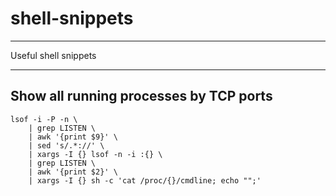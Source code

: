 # shell-snippets
-------------------

Useful shell snippets

----

## Show all running processes by TCP ports

```shell
lsof -i -P -n \
    | grep LISTEN \
    | awk '{print $9}' \
    | sed 's/.*://' \
    | xargs -I {} lsof -n -i :{} \
    | grep LISTEN \
    | awk '{print $2}' \
    | xargs -I {} sh -c 'cat /proc/{}/cmdline; echo "";'
```

